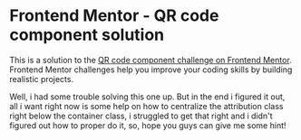 # Frontend Mentor - QR code component solution

This is a solution to the [QR code component challenge on Frontend Mentor](https://www.frontendmentor.io/challenges/qr-code-component-iux_sIO_H). Frontend Mentor challenges help you improve your coding skills by building realistic projects. 

Well, i had some trouble solving this one up. But in the end i figured it out, all i want right now is some help on how to centralize the attribution class right below the container class, i struggled to get that right and i didn't figured out how to proper do it, so, hope you guys can give me some hint!